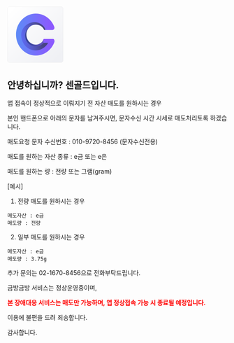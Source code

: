 ## <img src="cengold_logo.png" style="zoom:25%;" />

## 안녕하십니까? 센골드입니다.

앱 접속이 정상적으로 이뤄지기 전 자산 매도를 원하시는 경우

본인 핸드폰으로 아래의 문자를 남겨주시면, 문자수신 시간 시세로 매도처리토록 하겠습니다.

매도요청 문자 수신번호 : 010-9720-8456 (문자수신전용)

매도를 원하는 자산 종류 : e금 또는 e은

매도를 원하는 량 : 전량 또는 그램(gram)

[예시]

1. 전량 매도를 원하시는 경우

```
매도자산 : e금
매도량 : 전량
```

2. 일부 매도를 원하시는 경우

```
매도자산 : e금
매도량 : 3.75g
```

추가 문의는 02-1670-8456으로 전화부탁드립니다.

금방금방 서비스는 정상운영중이며,

<span style="color:red">**본 장애대응 서비스는 매도만 가능하며, 앱 정상접속 가능 시 종료될 예정입니다.**</span>

이용에 불편을 드려 죄송합니다.

감사합니다.


